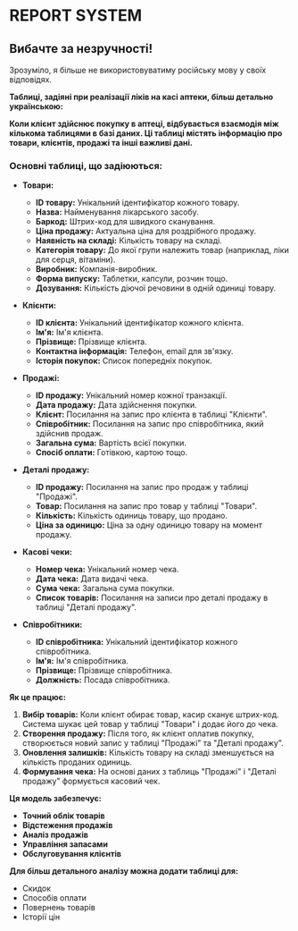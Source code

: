 # REPORT SYSTEM

## Вибачте за незручності! 

Зрозуміло, я більше не використовуватиму російську мову у своїх відповідях. 

**Таблиці, задіяні при реалізації ліків на касі аптеки, більш детально українською:**

**Коли клієнт здійснює покупку в аптеці, відбувається взаємодія між кількома таблицями в базі даних. Ці таблиці містять інформацію про товари, клієнтів, продажі та інші важливі дані.**

### Основні таблиці, що задіюються:

* **Товари:**
  * **ID товару:** Унікальний ідентифікатор кожного товару.
  * **Назва:** Найменування лікарського засобу.
  * **Баркод:** Штрих-код для швидкого сканування.
  * **Ціна продажу:** Актуальна ціна для роздрібного продажу.
  * **Наявність на складі:** Кількість товару на складі.
  * **Категорія товару:** До якої групи належить товар (наприклад, ліки для серця, вітаміни).
  * **Виробник:** Компанія-виробник.
  * **Форма випуску:** Таблетки, капсули, розчин тощо.
  * **Дозування:** Кількість діючої речовини в одній одиниці товару.

* **Клієнти:**
  * **ID клієнта:** Унікальний ідентифікатор кожного клієнта.
  * **Ім'я:** Ім'я клієнта.
  * **Прізвище:** Прізвище клієнта.
  * **Контактна інформація:** Телефон, email для зв'язку.
  * **Історія покупок:** Список попередніх покупок.

* **Продажі:**
  * **ID продажу:** Унікальний номер кожної транзакції.
  * **Дата продажу:** Дата здійснення покупки.
  * **Клієнт:** Посилання на запис про клієнта в таблиці "Клієнти".
  * **Співробітник:** Посилання на запис про співробітника, який здійснив продаж.
  * **Загальна сума:** Вартість всієї покупки.
  * **Спосіб оплати:** Готівкою, картою тощо.

* **Деталі продажу:**
  * **ID продажу:** Посилання на запис про продаж у таблиці "Продажі".
  * **Товар:** Посилання на запис про товар у таблиці "Товари".
  * **Кількість:** Кількість одиниць товару, що продано.
  * **Ціна за одиницю:** Ціна за одну одиницю товару на момент продажу.

* **Касові чеки:**
  * **Номер чека:** Унікальний номер чека.
  * **Дата чека:** Дата видачі чека.
  * **Сума чека:** Загальна сума покупки.
  * **Список товарів:** Посилання на записи про деталі продажу в таблиці "Деталі продажу".

* **Співробітники:**
  * **ID співробітника:** Унікальний ідентифікатор кожного співробітника.
  * **Ім'я:** Ім'я співробітника.
  * **Прізвище:** Прізвище співробітника.
  * **Должність:** Посада співробітника.

**Як це працює:**

1. **Вибір товарів:** Коли клієнт обирає товар, касир сканує штрих-код. Система шукає цей товар у таблиці "Товари" і додає його до чека.
2. **Створення продажу:** Після того, як клієнт оплатив покупку, створюється новий запис у таблиці "Продажі" та "Деталі продажу".
3. **Оновлення залишків:** Кількість товару на складі зменшується на кількість проданих одиниць.
4. **Формування чека:** На основі даних з таблиць "Продажі" і "Деталі продажу" формується касовий чек.

**Ця модель забезпечує:**
* **Точний облік товарів**
* **Відстеження продажів**
* **Аналіз продажів**
* **Управління запасами**
* **Обслуговування клієнтів**

**Для більш детального аналізу можна додати таблиці для:**
* Скидок
* Способів оплати
* Повернень товарів
* Історії цін

